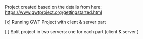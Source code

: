 Project created based on the details from here: https://www.gwtproject.org/gettingstarted.html

[x] Running GWT Project with client & server part

[ ] Split project in two servers: one for each part  (client & server )